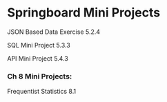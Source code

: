 # Springboard Mini Projects 

JSON Based Data Exercise 5.2.4

SQL Mini Project 5.3.3

API Mini Project 5.4.3

### Ch 8 Mini Projects: 

Frequentist Statistics 8.1


